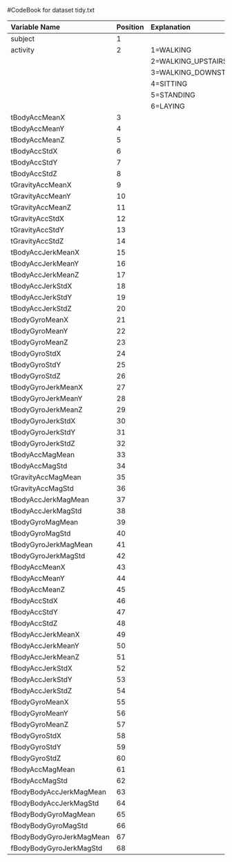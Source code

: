 #CodeBook for dataset tidy.txt

| Variable Name | Position      | Explanation  |
| :------------ |:-------------| :------------|
| subject       |             1 ||
| activity      |             2 |1=WALKING|
|||2=WALKING_UPSTAIRS|
|||3=WALKING_DOWNSTAIRS|
|||4=SITTING|
|||5=STANDING|
|||6=LAYING|
| tBodyAccMeanX |3||
| tBodyAccMeanY |4||
| tBodyAccMeanZ |5||
| tBodyAccStdX |6||
| tBodyAccStdY |7||
| tBodyAccStdZ |8||
| tGravityAccMeanX |9||
| tGravityAccMeanY |10||
| tGravityAccMeanZ |11||
| tGravityAccStdX |12||
| tGravityAccStdY |13||
| tGravityAccStdZ |14||
| tBodyAccJerkMeanX |15||
| tBodyAccJerkMeanY |16||
| tBodyAccJerkMeanZ |17||
| tBodyAccJerkStdX |18||
| tBodyAccJerkStdY |19||
| tBodyAccJerkStdZ |20||
| tBodyGyroMeanX |21||
| tBodyGyroMeanY |22||
| tBodyGyroMeanZ |23||
| tBodyGyroStdX |24||
| tBodyGyroStdY |25||
| tBodyGyroStdZ |26||
| tBodyGyroJerkMeanX |27||
| tBodyGyroJerkMeanY |28||
| tBodyGyroJerkMeanZ |29||
| tBodyGyroJerkStdX |30||
| tBodyGyroJerkStdY |31||
| tBodyGyroJerkStdZ |32||
| tBodyAccMagMean |33||
| tBodyAccMagStd |34||
| tGravityAccMagMean |35||
| tGravityAccMagStd |36||
| tBodyAccJerkMagMean |37||
| tBodyAccJerkMagStd |38||
| tBodyGyroMagMean |39||
| tBodyGyroMagStd |40||
| tBodyGyroJerkMagMean |41||
| tBodyGyroJerkMagStd |42||
| fBodyAccMeanX |43||
| fBodyAccMeanY |44||
| fBodyAccMeanZ |45||
| fBodyAccStdX |46||
| fBodyAccStdY |47||
| fBodyAccStdZ |48||
| fBodyAccJerkMeanX |49||
| fBodyAccJerkMeanY |50||
| fBodyAccJerkMeanZ |51||
| fBodyAccJerkStdX |52||
| fBodyAccJerkStdY |53||
| fBodyAccJerkStdZ |54||
| fBodyGyroMeanX |55||
| fBodyGyroMeanY |56||
| fBodyGyroMeanZ |57||
| fBodyGyroStdX |58||
| fBodyGyroStdY |59||
| fBodyGyroStdZ |60||
| fBodyAccMagMean |61||
| fBodyAccMagStd |62||
| fBodyBodyAccJerkMagMean |63||
| fBodyBodyAccJerkMagStd |64||
| fBodyBodyGyroMagMean |65||
| fBodyBodyGyroMagStd |66||
| fBodyBodyGyroJerkMagMean |67||
| fBodyBodyGyroJerkMagStd|68||